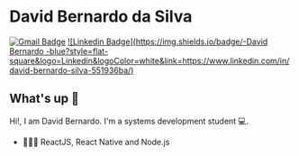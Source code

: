 # David Bernardo da Silva
[![Gmail Badge](https://img.shields.io/badge/-sdavi2840@gmail.com-c14438?style=flat-square&logo=Gmail&logoColor=white&link=mailto:sdavi2840@gmail.com)](mailto:sdavi2840@gmail.com)
[![Linkedin Badge](https://img.shields.io/badge/-David Bernardo -blue?style=flat-square&logo=Linkedin&logoColor=white&link=https://www.linkedin.com/in/david-bernardo-silva-551936ba/)](https://www.linkedin.com/in/david-bernardo-silva-551936ba/) 


## What's up 👋
Hi!, I am David Bernardo.
I'm a systems development student 💻.

- 👨🏻‍💻 ReactJS, React Native and Node.js
